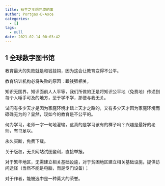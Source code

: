```yaml
---
title: 有生之年想完成的事
author: Portgas·D·Asce
categories:
  - []
tags:
  - null
date: 2021-02-14 00:03:42
---
```


<!--more-->

## 1 全球数字图书馆

教育最大的失败就是和钱挂钩，因为这会让教育变得不公平。

教育培训机构必将失败的原因：跟钱强相关。

知识无国界，知识面前人人平等，我们所做的正是将知识公平地（免费地）传递到每个人唾手可及的地方，至于学不学，那便与我无关。

试问有多少天才是因为家庭环境才踏上天才之路的，又有多少天才因为家庭环境而碌碌无为的？显然，现如今的教育是不公平的。

何为学习，老师一字一句地灌输，这真的是学习该有的样子吗？兴趣是最好的老师，有书足以。

永久买断，免费下载。

关于版权，无关网站试图盈利，直接举报。

对于繁华地区，无需建立相关基础设施，对于贫困地区建立相关基础设施，提供访问途径（当然不能是电脑，而是专门设备）；

对于作者，能被选中是一种莫大的荣誉。

